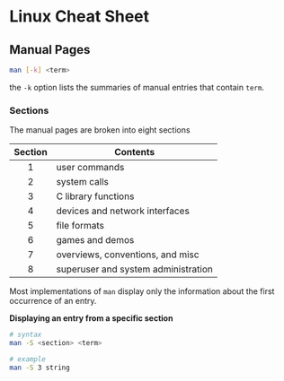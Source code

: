 # Linux Cheat Sheet


## Manual Pages

```sh
man [-k] <term>
```

the `-k` option lists the summaries of manual entries that contain `term`.

### Sections

The manual pages are broken into eight sections

| Section | Contents                            |
| :-----: | ----------------------------------- |
| 1       | user commands                       |
| 2       | system calls                        |
| 3       | C library functions                 |
| 4       | devices and network interfaces      |
| 5       | file formats                        |
| 6       | games and demos                     |
| 7       | overviews, conventions, and misc    |
| 8       | superuser and system administration |

Most implementations of `man` display only the information about the first occurrence of an entry.

**Displaying an entry from a specific section**

```sh
# syntax
man -S <section> <term>
```

```sh
# example
man -S 3 string
```
